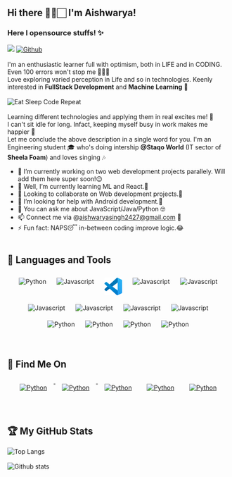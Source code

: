## Hi there 🙋‍♀️🏻 I'm Aishwarya!

### Here I opensource stuffs! ✨ </br>
![](https://visitor-badge.laobi.icu/badge?page_id=aishwarya-singh04.aishwarya-singh04) [![Github](https://img.shields.io/github/followers/aishwarya-singh04?label=Follow&style=social)](https://github.com/aishwarya-singh04)</br></br>
I'm an enthusiastic learner full with optimism, both in LIFE and in CODING. Even 100 errors won't stop me 🤷🏻‍♀️<br />
Love exploring varied perception in Life and so in technologies. Keenly interested in **FullStack Development** and **Machine Learning** 👀<br /><br />
![Eat Sleep Code Repeat](https://media.giphy.com/media/RbDKaczqWovIugyJmW/giphy.gif )</br><br />
Learning different technologies and applying them in real excites me! 🤩<br />
I can't sit idle for long. Infact, keeping myself busy in work makes me happier 👻<br />
Let me conclude the above description in a single word for you. I'm an Engineering student 🎓 who's doing intership **@Staqo World** (IT sector of **Sheela Foam**) and loves singing 🎶 <br />



- 🔭 I’m currently working on two web development projects parallely. Will add them here super soon!😉
- 🌱 Well, I’m currently learning ML and React.🧐
- 👯 Looking to collaborate on Web development projects.🤗
- 🤔 I’m looking for help with Android development.🤯
- 💬 You can ask me about JavaScript/Java/Python 🤓
- 📫 Connect me via @aishwaryasingh2427@gmail.com 🔗
- ⚡ Fun fact: NAPS😴 in-between coding improve logic.😂
</br></br>

## 🧰 Languages and Tools
<p align="center">
<img src="https://cdn-icons-png.flaticon.com/128/226/226777.png" alt="Python" height="40" style="vertical-align; margin: 10px">
<img src="https://cdn-icons-png.flaticon.com/128/1199/1199124.png" alt="Javascript" height="40" style="vertical-align:top; margin:10px">
<img src="https://raw.githubusercontent.com/github/explore/80688e429a7d4ef2fca1e82350fe8e3517d3494d/topics/visual-studio-code/visual-studio-code.png" alt="VS Code" height="40" style="vertical-align:top; margin:10px">
<img src="https://cdn-icons-png.flaticon.com/128/888/888847.png" alt="Javascript" height="40" style="vertical-align:top; margin:10px">
<img src="https://t3.ftcdn.net/jpg/00/62/57/34/240_F_62573467_9ssewgM2Jw6FJh8u6asekeXLP7s94Qw4.jpg" alt="Javascript" height="40" style="vertical-align:top; margin:10px">
<img src="https://cdn-icons-png.flaticon.com/512/919/919851.png" alt="Javascript" height="40" style="vertical-align:top; margin:10px">
<img src="https://cdn-icons-png.flaticon.com/128/174/174854.png" alt="Javascript" height="40" style="vertical-align:top; margin:10px">
<img src="https://img-premium.flaticon.com/png/512/3098/premium/3098090.png?token=exp=1631722352~hmac=0b9e3837b04ca80f93fa22b79890623c" alt="Javascript" height="40" style="vertical-align:top; margin:10px">
<img src="https://as1.ftcdn.net/v2/jpg/01/39/48/46/500_F_139484626_cqPNhvfRtWrNMNmuSeBMBiCUkPJTzgjS.jpg" alt="Javascript" height="45" style="vertical-align:top; margin:10px">
<img src="https://cdn-icons-png.flaticon.com/512/617/617517.png" alt="Python" height="40" style="vertical-align; margin: 10px">

<img src="https://cdn-icons-png.flaticon.com/512/288/288882.png" alt="Python" height="40" style="vertical-align; margin: 10px">
<img src="https://upload.wikimedia.org/wikipedia/commons/thumb/3/38/Jupyter_logo.svg/1767px-Jupyter_logo.svg.png" alt="Python" height="40" style="vertical-align; margin: 10px">
<img src="https://upload.wikimedia.org/wikipedia/commons/thumb/9/93/MongoDB_Logo.svg/2560px-MongoDB_Logo.svg.png" alt="Python" height="40" style="vertical-align; margin: 10px">
</p></br>

## 🔎 Find Me On
<p align="center">
 <a href="https://www.facebook.com/profile.php?id=100015922392606" target="_blank" rel="noopener noreferrer"> <img src="https://cdn-icons-png.flaticon.com/512/37/37409.png" alt="Python" height="40" style="vertical-align:top; margin:15px"> </a>
 <a href="https://github.com/aishwarya-singh04?tab=repositories" target="_blank" rel="noopener noreferrer"> <img src="https://icons-for-free.com/iconfiles/png/512/part+1+github-1320568339880199515.png" alt="Python" height="45" style="vertical-align:top; margin:15px"> </a>
 <a href="https://linkedin.com/in/aishwaryaasingh" target="_blank" rel="noopener noreferrer"> <img src="https://cdn.jsdelivr.net/npm/simple-icons@v3/icons/linkedin.svg" alt="Python" height="40" style="vertical-align:top; margin:15px"></a>
 <a href="mailto:aishwaryasingh2427@gmail.com"> <img src="https://cdn.jsdelivr.net/npm/simple-icons@v3/icons/gmail.svg" alt="Python" height="40" style="vertical-align:top; margin:15px"></a>
  <a href="https://www.instagram.com/aish.waryaa__"> <img src="https://cdn1.iconfinder.com/data/icons/ios-11-glyphs/30/instagram-512.png" alt="Python" height="45" style="vertical-align:top; margin:15px"></a>
</p></br>

## 🏆 My GitHub Stats

![Top Langs](https://github-readme-stats.vercel.app/api/top-langs/?username=aishwarya-singh04&theme=tokyonight)</br></br>
![Github stats](https://github-readme-stats.vercel.app/api?username=aishwarya-singh04&theme=tokyonight)</br>






